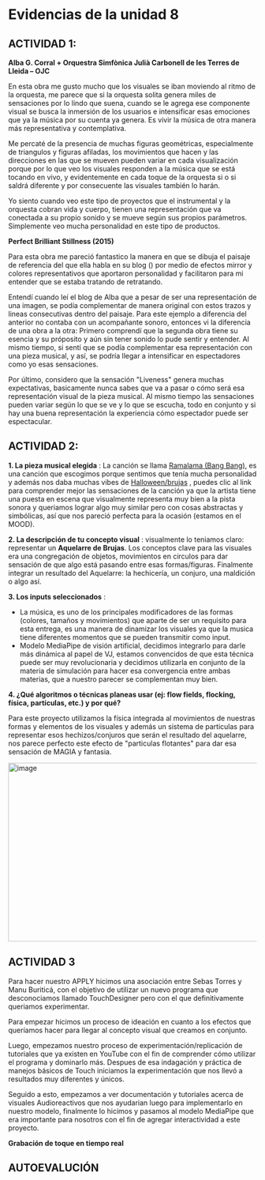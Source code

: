 # Evidencias de la unidad 8

## ACTIVIDAD 1:

**Alba G. Corral + Orquestra Simfònica Julià Carbonell de les Terres de Lleida – OJC**

En esta obra me gusto mucho que los visuales se iban moviendo al ritmo de la orquesta, me parece que si la orquesta solita genera miles de sensaciones por lo lindo que suena, cuando se le agrega ese componente visual se busca la inmersión de los usuarios e intensificar esas emociones que ya la música por su cuenta ya genera. Es vivir la música de otra manera más representativa y contemplativa. 

Me percaté de la presencia de muchas figuras geométricas, especialmente de triangulos y figuras afiladas, los movimientos que hacen y las direcciones en las que se mueven pueden variar en cada visualización porque por lo que veo los visuales responden a la música que se está tocando en vivo, y evidentemente en cada toque de la orquesta si o si saldrá diferente y por consecuente las visuales también lo harán. 

Yo siento cuando veo este tipo de proyectos que el instrumental y la orquesta cobran vida y cuerpo, tienen una representación que va conectada a su propio sonido y se mueve según sus propios parámetros. Simplemente veo mucha personalidad en este tipo de productos. 

**Perfect Brilliant Stillness (2015)**


Para esta obra me pareció fantastico la manera en que se dibuja el paisaje de referencia del que ella habla en su blog () por medio de efectos mirror y colores representativos que aportaron personalidad y facilitaron para mi entender que se estaba tratando de retratando. 

Entendí cuando leí el blog de Alba que a pesar de ser una representación de una imagen, se podía complementar de manera original con estos trazos y lineas consecutivas dentro del paisaje. Para este ejemplo a diferencia del anterior no contaba con un acompañante sonoro, entonces vi la diferencia de una obra a la otra: Primero comprendí que la segunda obra tiene su esencia y su próposito y aún sin tener sonido lo pude sentir y entender. Al mismo tiempo, si sentí que se podía complementar esa representación con una pieza musical, y así, se podría llegar a intensificar en espectadores como yo esas sensaciones. 



Por último, considero que la sensación "Liveness" genera muchas expectativas, basicamente nunca sabes que va a pasar o cómo será esa representación visual de la pieza musical. Al mismo tiempo las sensaciones pueden variar según lo que se ve y lo que se escucha, todo en conjunto y si hay una buena representación la experiencia cómo espectador puede ser espectacular. 

## ACTIVIDAD 2:

**1. La pieza musical elegida** : La canción se llama [Ramalama (Bang Bang)](https://www.youtube.com/watch?v=YuGe533mWiA&t=4s), es una canción que escogimos porque sentimos que tenía mucha personalidad y además nos daba muchas vibes de [Halloween/brujas](https://www.youtube.com/watch?v=9RNQ_kl-gBk&list=RD9RNQ_kl-gBk&start_radio=1) , puedes clic al link para comprender mejor las sensaciones de la canción ya que la artista tiene una puesta en escena que visualmente representa muy bien a la pista sonora y queriamos lograr algo muy similar pero con cosas abstractas y simbólicas, así que nos pareció perfecta para la ocasión (estamos en el MOOD). 

**2. La descripción de tu concepto visual** : visualmente lo teniamos claro: representar un **Aquelarre de Brujas**. Los conceptos clave para las visuales era una congregación de objetos, movimientos en circulos para dar sensación de que algo está pasando entre esas formas/figuras. Finalmente integrar un resultado del Aquelarre: la hechicería, un conjuro, una maldición o algo así. 

**3. Los inputs seleccionados** :  

- La música, es uno de los principales modificadores de las formas (colores, tamaños y movimientos) que aparte de ser un requisito para esta entrega, es una manera de dinamizar los visuales ya que la musica tiene diferentes momentos que se pueden transmitir como input. 
- Modelo MediaPipe de visión artificial, decidimos integrarlo para darle más dinámica al papel de VJ, estamos convencidos de que esta técnica puede ser muy revolucionaria y decidimos utilizarla en conjunto de la materia de simulación para hacer esa convergencia entre ambas materias, que a nuestro parecer se complementan muy bien.


**4. ¿Qué algoritmos o técnicas planeas usar (ej: flow fields, flocking, física, partículas, etc.) y por qué?**

Para este proyecto utilizamos la física integrada al movimientos de nuestras formas y elementos de los visuales y además un sistema de particulas para representar esos hechizos/conjuros que serán el resultado del aquelarre, nos parece perfecto este efecto de "particulas flotantes" para dar esa sensación de MAGIA y fantasia. 

<img width="1128" height="362" alt="image" src="https://github.com/user-attachments/assets/18712e28-b1be-4585-8962-3a789708142e" />


## ACTIVIDAD 3

Para hacer nuestro APPLY hicimos una asociación entre Sebas Torres y Manu Buriticá, con el objetivo de utilizar un nuevo programa que desconociamos llamado TouchDesigner pero con el que definitivamente queriamos experimentar. 

Para empezar hicimos un proceso de ideación en cuanto  a los efectos que queríamos hacer para llegar al concepto visual que creamos en conjunto.

Luego, empezamos nuestro proceso de experimentación/replicación de tutoriales que ya existen en YouTube con el fin de comprender cómo utilizar el programa y dominarlo más. Despues de esa indagación y práctica de manejos básicos de Touch iniciamos la experimentación que nos llevó a resultados muy diferentes y únicos. 

Seguido a esto, empezamos a ver documentación y tutoriales acerca de visuales Audioreactivos que nos ayudarian luego para implementarlo en nuestro modelo, finalmente lo hicimos y pasamos al modelo MediaPipe que era importante para nosotros con el fin de agregar interactividad a este proyecto. 

**Grabación de toque en tiempo real**


## AUTOEVALUCIÓN



